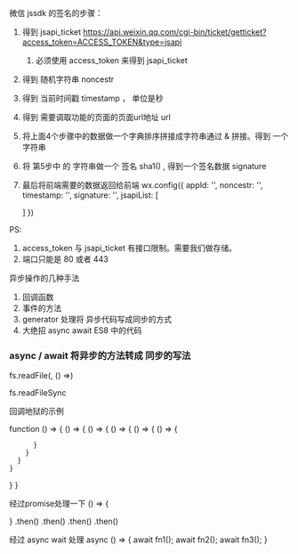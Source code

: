 微信 jssdk 的签名的步骤：

1. 得到 jsapi_ticket   https://api.weixin.qq.com/cgi-bin/ticket/getticket?access_token=ACCESS_TOKEN&type=jsapi
   1. 必须使用 access_token 来得到 jsapi_ticket

2. 得到 随机字符串 noncestr

3. 得到 当前时间戳 timestamp ， 单位是秒

4. 得到 需要调取功能的页面的页面url地址 url

5. 将上面4个步骤中的数据做一个字典排序拼接成字符串通过 & 拼接。得到 一个 字符串

6. 将 第5步中 的 字符串做一个 签名 sha1() , 得到一个签名数据 signature

7. 最后将前端需要的数据返回给前端
   wx.config({
     appId: '',
     noncestr: '',
     timestamp: '',
     signature: '',
     jsapiList: [

     ]
   })


PS:
1. access_token 与 jsapi_ticket 有接口限制。需要我们做存储。
2. 端口只能是 80 或者 443


异步操作的几种手法

1. 回调函数
2. 事件的方法
3. generator 处理将 异步代码写成同步的方式
4. 大绝招     async await   ES8 中的代码


### async / await 将异步的方法转成 同步的写法

fs.readFile(, () =>)

fs.readFileSync

回调地狱的示例

function () => {
  () => {
    () => {
      () => {
        () => {
          () => {

          }
        }
      }
    }
  }
}

经过promise处理一下
() => {

}
.then()
.then()
.then()
.then()

经过 async wait 处理
async () => {
  await fn1();
  await fn2();
  await fn3();
}

